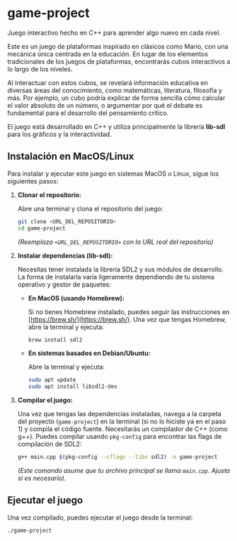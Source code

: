 # game-project
Juego interactivo hecho en C++ para aprender algo nuevo en cada nivel.

Este es un juego de plataformas inspirado en clásicos como Mario, con una mecánica única centrada en la educación. En lugar de los elementos tradicionales de los juegos de plataformas, encontrarás cubos interactivos a lo largo de los niveles.

Al interactuar con estos cubos, se revelará información educativa en diversas áreas del conocimiento, como matemáticas, literatura, filosofía y más. Por ejemplo, un cubo podría explicar de forma sencilla cómo calcular el valor absoluto de un número, o argumentar por qué el debate es fundamental para el desarrollo del pensamiento crítico.

El juego está desarrollado en C++ y utiliza principalmente la librería **lib-sdl** para los gráficos y la interactividad.

## Instalación en MacOS/Linux

Para instalar y ejecutar este juego en sistemas MacOS o Linux, sigue los siguientes pasos:

1.  **Clonar el repositorio:**

    Abre una terminal y clona el repositorio del juego:

    ```bash
    git clone <URL_DEL_REPOSITORIO>
    cd game-project
    ```

    *(Reemplaza `<URL_DEL_REPOSITORIO>` con la URL real del repositorio)*

2.  **Instalar dependencias (lib-sdl):**

    Necesitas tener instalada la librería SDL2 y sus módulos de desarrollo. La forma de instalarla varía ligeramente dependiendo de tu sistema operativo y gestor de paquetes:

    *   **En MacOS (usando Homebrew):**

        Si no tienes Homebrew instalado, puedes seguir las instrucciones en [https://brew.sh/](https://brew.sh/). Una vez que tengas Homebrew, abre la terminal y ejecuta:

        ```bash
        brew install sdl2
        ```

    *   **En sistemas basados en Debian/Ubuntu:**

        Abre la terminal y ejecuta:

        ```bash
        sudo apt update
        sudo apt install libsdl2-dev
        ```

3.  **Compilar el juego:**

    Una vez que tengas las dependencias instaladas, navega a la carpeta del proyecto (`game-project`) en la terminal (si no lo hiciste ya en el paso 1) y compila el código fuente. Necesitarás un compilador de C++ (como g++). Puedes compilar usando `pkg-config` para encontrar las flags de compilación de SDL2:

    ```bash
    g++ main.cpp $(pkg-config --cflags --libs sdl2) -o game-project
    ```

    *(Este comando asume que tu archivo principal se llama `main.cpp`. Ajusta si es necesario).*

## Ejecutar el juego

Una vez compilado, puedes ejecutar el juego desde la terminal:

```bash
./game-project
```
